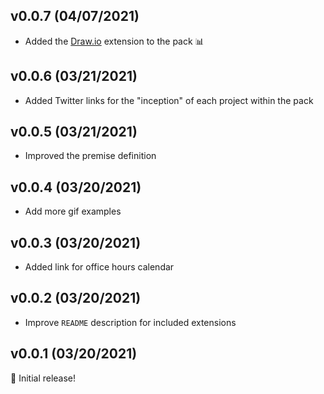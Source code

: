 ## v0.0.7 (04/07/2021)

- Added the [Draw.io](https://marketplace.visualstudio.com/items?itemName=hediet.vscode-drawio) extension to the pack 📊

## v0.0.6 (03/21/2021)

- Added Twitter links for the "inception" of each project within the pack

## v0.0.5 (03/21/2021)

- Improved the premise definition

## v0.0.4 (03/20/2021)

- Add more gif examples

## v0.0.3 (03/20/2021)

- Added link for office hours calendar

## v0.0.2 (03/20/2021)

- Improve `README` description for included extensions

## v0.0.1 (03/20/2021)

🚀 Initial release!
